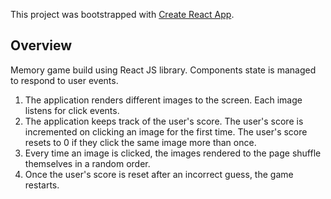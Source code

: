 This project was bootstrapped with [Create React App](https://github.com/facebook/create-react-app).

## Overview 
Memory game build using React JS library. Components state is managed to respond to user events.

1. The application renders different images to the screen. Each image listens for click events.
2. The application keeps track of the user's score. The user's score is incremented on clicking an image for the first time. The user's score resets to 0 if they click the same image more than once.
3. Every time an image is clicked, the images rendered to the page shuffle themselves in a random order.
4. Once the user's score is reset after an incorrect guess, the game restarts.


